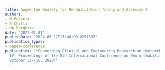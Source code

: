 ```yaml
---
title: Augmented Reality for Rehabilitation Tuning and Assessment
authors:
- M Pezzera
- E Chitti
- NA Borghese
date: '2022-01-01'
publishDate: '2024-06-12T13:48:00.829139Z'
publication_types:
- paper-conference
publication: '*Converging Clinical and Engineering Research on Neurorehabilitation
  IV: Proceedings of the 5th International Conference on Neurorehabilitation (ICNR2020),
  October 13--16, 2020*'
---
```

